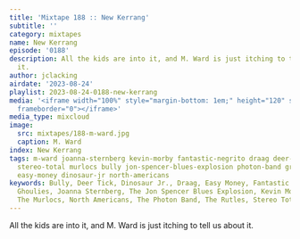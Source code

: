 ```yaml
---
title: 'Mixtape 188 :: New Kerrang'
subtitle: ''
category: mixtapes
name: New Kerrang
episode: '0188'
description: All the kids are into it, and M. Ward is just itching to tell us about
  it.
author: jclacking
airdate: '2023-08-24'
playlist: 2023-08-24-0188-new-kerrang
media: '<iframe width="100%" style="margin-bottom: 1em;" height="120" src="https://www.mixcloud.com/widget/iframe/?feed=%2Flouderthanwar%2Fthe-mixtape-188-new-kerrang-2023-08-24%2F&hide_artwork=1&hide_cover=1&light=1"
  frameborder="0"></iframe>'
media_type: mixcloud
image:
  src: mixtapes/188-m-ward.jpg
  caption: M. Ward
index: New Kerrang
tags: m-ward joanna-sternberg kevin-morby fantastic-negrito draag deer-tick rutles
  stereo-total murlocs bully jon-spencer-blues-explosion photon-band groovie-ghoulies
  easy-money dinosaur-jr north-americans
keywords: Bully, Deer Tick, Dinosaur Jr., Draag, Easy Money, Fantastic Negrito, Groovie
  Ghoulies, Joanna Sternberg, The Jon Spencer Blues Explosion, Kevin Morby, M. Ward,
  The Murlocs, North Americans, The Photon Band, The Rutles, Stereo Total
---
```

All the kids are into it, and M. Ward is just itching to tell us about it.
